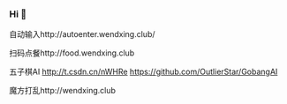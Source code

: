 ### Hi 👋

自动输入http://autoenter.wendxing.club/

扫码点餐http://food.wendxing.club

五子棋AI http://t.csdn.cn/nWHRe
https://github.com/OutlierStar/GobangAI

魔方打乱http://wendxing.club

<!--
**OutlierStar/OutlierStar** is a ✨ _special_ ✨ repository because its `README.md` (this file) appears on your GitHub profile.

Here are some ideas to get you started:

- 🔭 I’m currently working on ...
- 🌱 I’m currently learning ...
- 👯 I’m looking to collaborate on ...
- 🤔 I’m looking for help with ...
- 💬 Ask me about ...
- 📫 How to reach me: ...
- 😄 Pronouns: ...
- ⚡ Fun fact: ...
-->
